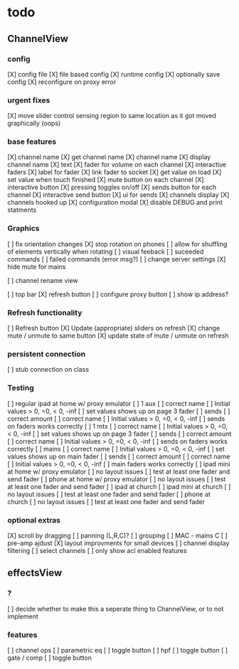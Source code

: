 # todo

## ChannelView

### config
[X] config file
    [X] file based config
    [X] runtime config
    [X] optionally save config
    [X] reconfigure on proxy error

### urgent fixes
[X] move slider control sensing region to same location as it got moved graphically (oops)

### base features
[X] channel name
    [X] get channel name
        [X] channel name
    [X] display channel name
        [X] text
[X] fader for volume on each channel
    [X] interactive faders
    [X] label for fader
    [X] link fader to socket
        [X] get value on load
        [X] set value when touch finished
[X] mute button on each channel
    [X] interactive button
    [X] pressing toggles on/off
[X] sends button for each channel
    [X] interactive send button
    [X] ui for sends
        [X] channels display
        [X] channels hooked up
[X] configuration modal
[X] disable DEBUG and print statments

### Graphics
[ ] fix orientation changes
    [X] stop rotation on phones
    [ ] allow for shuffling of elements vertically when rotating
[ ] visual feeback
    [ ] suceeded commands
    [ ] failed commands (error msg?)
[ ] change server settings
[X] hide mute for mains

[ ] channel rename view

[ ] top bar
    [X] refresh button
    [ ] configure proxy button
    [ ] show ip address?
    
### Refresh functionality
[ ] Refresh button
    [X] Update (appropriate) sliders on refresh
    [X] change mute / unmute to same button
    [X] update state of mute / unmute on refresh
    
### persistent connection
[ ] stub connection on class

### Testing
[ ] regular ipad at home w/ proxy emulator
    [ ] 1 aux
        [ ] correct name
        [ ] Initial values > 0, =0, < 0, -inf
        [ ] set values shows up on page 3 fader
        [ ] sends
            [ ] correct amount
            [ ] correct name
            [ ] Initial values > 0, =0, < 0, -inf
            [ ] sends on faders works correctly
    [ ] 1 mtx
        [ ] correct name
        [ ] Initial values > 0, =0, < 0, -inf
        [ ] set values shows up on page 3 fader
        [ ] sends
            [ ] correct amount
            [ ] correct name
            [ ] Initial values > 0, =0, < 0, -inf
            [ ] sends on faders works correctly
    [ ] mains
        [ ] correct name
        [ ] Initial values > 0, =0, < 0, -inf
        [ ] set values shows up on main fader
        [ ] sends
            [ ] correct amount
            [ ] correct name
            [ ] Initial values > 0, =0, < 0, -inf
            [ ] main faders works correctly
[ ] ipad mini at home w/ proxy emulator
    [ ] no layout issues
        [ ] test at least one fader and send fader
[ ] phone at home w/ proxy emulator
    [ ] no layout issues
        [ ] test at least one fader and send fader
[ ] ipad at church
[ ] ipad mini at church
    [ ] no layout issues
        [ ] test at least one fader and send fader
[ ] phone at church
    [ ] no layout issues
        [ ] test at least one fader and send fader

### optional extras
[X] scroll by dragging
[ ] panning (L,R,C)?
[ ] grouping
[ ] MAC - mains C
[ ] pre-amp ajdust
[X] layout improvments for small devices
[ ] channel display filtering
    [ ] select channels
    [ ] only show acl enabled features





## effectsView

### ?
[ ] decide whether to make this a seperate thing to ChannelView, or to not implement

### features
[ ] channel ops
    [ ] parametric eq
        [ ] toggle button
    [ ] hpf
        [ ] toggle button
    [ ] gate / comp
        [ ] toggle button
    


